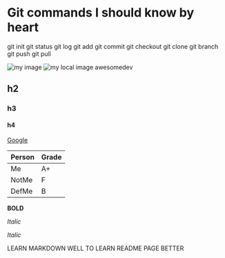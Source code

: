# Git commands I should know by heart

git init
git status
git log
git add
git commit
git checkout
git clone
git branch
git push
git pull






![my image](https://fastly.picsum.photos/id/296/600/400.jpg?hmac=d0b0HACiExoMkGgjXnE6GrmWMrhKl-iw2gKO4pcDzIU)
![my local image](./images/cat.png)
awesomedev
## h2
### h3
#### h4
[Google](https://www.google.com)

| Person | Grade |
| ------ | ----- |
| Me     | A+    |
| NotMe  | F     |
| DefMe  | B     |

**BOLD**

*Italic*

_Italic_

LEARN MARKDOWN WELL
TO LEARN README PAGE BETTER

